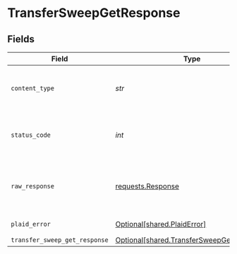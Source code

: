 # TransferSweepGetResponse


## Fields

| Field                                                                                        | Type                                                                                         | Required                                                                                     | Description                                                                                  |
| -------------------------------------------------------------------------------------------- | -------------------------------------------------------------------------------------------- | -------------------------------------------------------------------------------------------- | -------------------------------------------------------------------------------------------- |
| `content_type`                                                                               | *str*                                                                                        | :heavy_check_mark:                                                                           | HTTP response content type for this operation                                                |
| `status_code`                                                                                | *int*                                                                                        | :heavy_check_mark:                                                                           | HTTP response status code for this operation                                                 |
| `raw_response`                                                                               | [requests.Response](https://requests.readthedocs.io/en/latest/api/#requests.Response)        | :heavy_check_mark:                                                                           | Raw HTTP response; suitable for custom response parsing                                      |
| `plaid_error`                                                                                | [Optional[shared.PlaidError]](../../models/shared/plaiderror.md)                             | :heavy_minus_sign:                                                                           | Error response                                                                               |
| `transfer_sweep_get_response`                                                                | [Optional[shared.TransferSweepGetResponse]](../../models/shared/transfersweepgetresponse.md) | :heavy_minus_sign:                                                                           | OK                                                                                           |